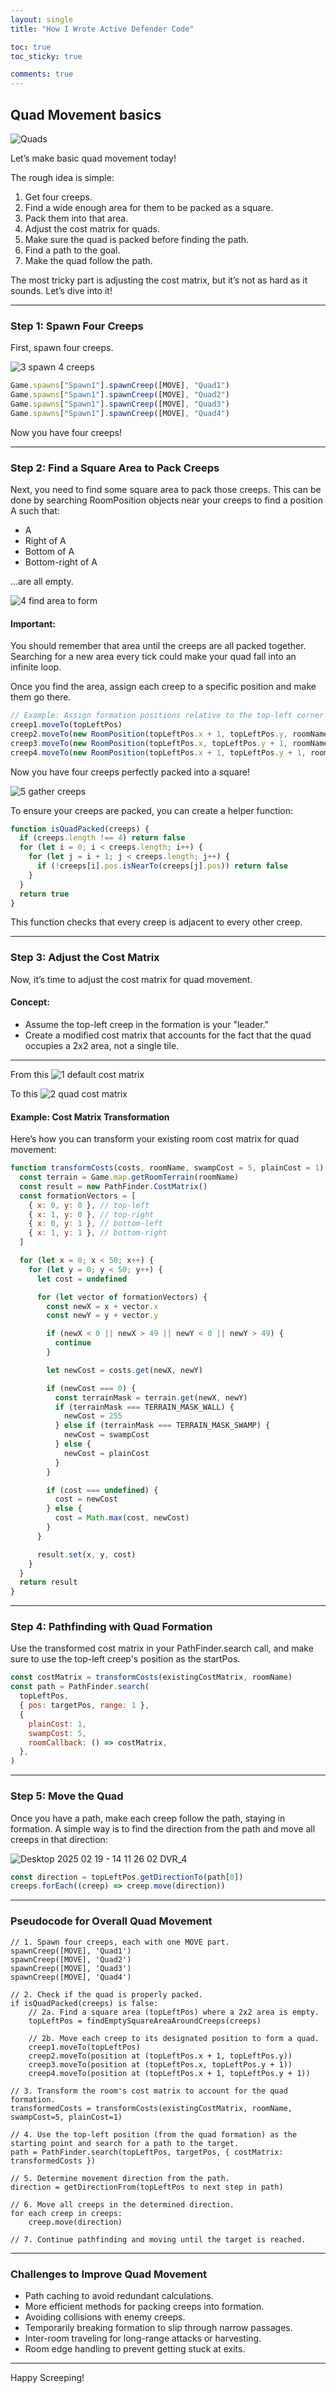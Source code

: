 ```yaml
---
layout: single
title: "How I Wrote Active Defender Code"

toc: true
toc_sticky: true

comments: true
---
```


## Quad Movement basics

![Quads](https://github.com/user-attachments/assets/0ef80919-6ed1-4476-b905-6b6691a7454d)

Let’s make basic quad movement today!

The rough idea is simple:

1. Get four creeps.
2. Find a wide enough area for them to be packed as a square.
3. Pack them into that area.
4. Adjust the cost matrix for quads.
5. Make sure the quad is packed before finding the path.
6. Find a path to the goal.
7. Make the quad follow the path.

The most tricky part is adjusting the cost matrix, but it’s not as hard as it sounds. Let’s dive into it!

---

### Step 1: Spawn Four Creeps

First, spawn four creeps.

![3  spawn 4 creeps](https://github.com/user-attachments/assets/e1dc3ea0-e6dc-4c2f-afe1-6a30425e4db5)

```javascript
Game.spawns["Spawn1"].spawnCreep([MOVE], "Quad1")
Game.spawns["Spawn1"].spawnCreep([MOVE], "Quad2")
Game.spawns["Spawn1"].spawnCreep([MOVE], "Quad3")
Game.spawns["Spawn1"].spawnCreep([MOVE], "Quad4")
```

Now you have four creeps!

---

### Step 2: Find a Square Area to Pack Creeps

Next, you need to find some square area to pack those creeps. This can be done by searching RoomPosition objects near your creeps to find a position A such that:

- A
- Right of A
- Bottom of A
- Bottom-right of A

...are all empty.

![4  find area to form](https://github.com/user-attachments/assets/cfec820d-8b30-4be1-8db4-936b34b41883)

#### Important:

You should remember that area until the creeps are all packed together. Searching for a new area every tick could make your quad fall into an infinite loop.

Once you find the area, assign each creep to a specific position and make them go there.

```javascript
// Example: Assign formation positions relative to the top-left corner
creep1.moveTo(topLeftPos)
creep2.moveTo(new RoomPosition(topLeftPos.x + 1, topLeftPos.y, roomName))
creep3.moveTo(new RoomPosition(topLeftPos.x, topLeftPos.y + 1, roomName))
creep4.moveTo(new RoomPosition(topLeftPos.x + 1, topLeftPos.y + 1, roomName))
```

Now you have four creeps perfectly packed into a square!

![5  gather creeps](https://github.com/user-attachments/assets/2110fd30-6346-4f4f-befc-a068606eb9ff)

To ensure your creeps are packed, you can create a helper function:

```javascript
function isQuadPacked(creeps) {
  if (creeps.length !== 4) return false
  for (let i = 0; i < creeps.length; i++) {
    for (let j = i + 1; j < creeps.length; j++) {
      if (!creeps[i].pos.isNearTo(creeps[j].pos)) return false
    }
  }
  return true
}
```

This function checks that every creep is adjacent to every other creep.

---

### Step 3: Adjust the Cost Matrix

Now, it’s time to adjust the cost matrix for quad movement.

#### Concept:

- Assume the top-left creep in the formation is your "leader."
- Create a modified cost matrix that accounts for the fact that the quad occupies a 2x2 area, not a single tile.

---

From this
![1  default cost matrix](https://github.com/user-attachments/assets/baf857ec-c9a5-46e6-ab08-27fd395b4aa0)

To this
![2  quad cost matrix](https://github.com/user-attachments/assets/71c4f8f8-14bd-46b5-b1d1-173c3346d8f0)

#### Example: Cost Matrix Transformation

Here’s how you can transform your existing room cost matrix for quad movement:

```javascript
function transformCosts(costs, roomName, swampCost = 5, plainCost = 1) {
  const terrain = Game.map.getRoomTerrain(roomName)
  const result = new PathFinder.CostMatrix()
  const formationVectors = [
    { x: 0, y: 0 }, // top-left
    { x: 1, y: 0 }, // top-right
    { x: 0, y: 1 }, // bottom-left
    { x: 1, y: 1 }, // bottom-right
  ]

  for (let x = 0; x < 50; x++) {
    for (let y = 0; y < 50; y++) {
      let cost = undefined

      for (let vector of formationVectors) {
        const newX = x + vector.x
        const newY = y + vector.y

        if (newX < 0 || newX > 49 || newY < 0 || newY > 49) {
          continue
        }

        let newCost = costs.get(newX, newY)

        if (newCost === 0) {
          const terrainMask = terrain.get(newX, newY)
          if (terrainMask === TERRAIN_MASK_WALL) {
            newCost = 255
          } else if (terrainMask === TERRAIN_MASK_SWAMP) {
            newCost = swampCost
          } else {
            newCost = plainCost
          }
        }

        if (cost === undefined) {
          cost = newCost
        } else {
          cost = Math.max(cost, newCost)
        }
      }

      result.set(x, y, cost)
    }
  }
  return result
}
```

---

### Step 4: Pathfinding with Quad Formation

Use the transformed cost matrix in your PathFinder.search call, and make sure to use the top-left creep's position as the startPos.

```javascript
const costMatrix = transformCosts(existingCostMatrix, roomName)
const path = PathFinder.search(
  topLeftPos,
  { pos: targetPos, range: 1 },
  {
    plainCost: 1,
    swampCost: 5,
    roomCallback: () => costMatrix,
  },
)
```

---

### Step 5: Move the Quad

Once you have a path, make each creep follow the path, staying in formation. A simple way is to find the direction from the path and move all creeps in that direction:

![Desktop 2025 02 19 - 14 11 26 02 DVR_4](https://github.com/user-attachments/assets/56d97fd6-788d-416b-bf2e-382580b7c957)

```javascript
const direction = topLeftPos.getDirectionTo(path[0])
creeps.forEach((creep) => creep.move(direction))
```

---

### Pseudocode for Overall Quad Movement

```pseudocode
// 1. Spawn four creeps, each with one MOVE part.
spawnCreep([MOVE], 'Quad1')
spawnCreep([MOVE], 'Quad2')
spawnCreep([MOVE], 'Quad3')
spawnCreep([MOVE], 'Quad4')

// 2. Check if the quad is properly packed.
if isQuadPacked(creeps) is false:
    // 2a. Find a square area (topLeftPos) where a 2x2 area is empty.
    topLeftPos = findEmptySquareAreaAroundCreeps(creeps)

    // 2b. Move each creep to its designated position to form a quad.
    creep1.moveTo(topLeftPos)
    creep2.moveTo(position at (topLeftPos.x + 1, topLeftPos.y))
    creep3.moveTo(position at (topLeftPos.x, topLeftPos.y + 1))
    creep4.moveTo(position at (topLeftPos.x + 1, topLeftPos.y + 1))

// 3. Transform the room's cost matrix to account for the quad formation.
transformedCosts = transformCosts(existingCostMatrix, roomName, swampCost=5, plainCost=1)

// 4. Use the top-left position (from the quad formation) as the starting point and search for a path to the target.
path = PathFinder.search(topLeftPos, targetPos, { costMatrix: transformedCosts })

// 5. Determine movement direction from the path.
direction = getDirectionFrom(topLeftPos to next step in path)

// 6. Move all creeps in the determined direction.
for each creep in creeps:
    creep.move(direction)

// 7. Continue pathfinding and moving until the target is reached.
```

---

### Challenges to Improve Quad Movement

- Path caching to avoid redundant calculations.
- More efficient methods for packing creeps into formation.
- Avoiding collisions with enemy creeps.
- Temporarily breaking formation to slip through narrow passages.
- Inter-room traveling for long-range attacks or harvesting.
- Room edge handling to prevent getting stuck at exits.

---

Happy Screeping!
